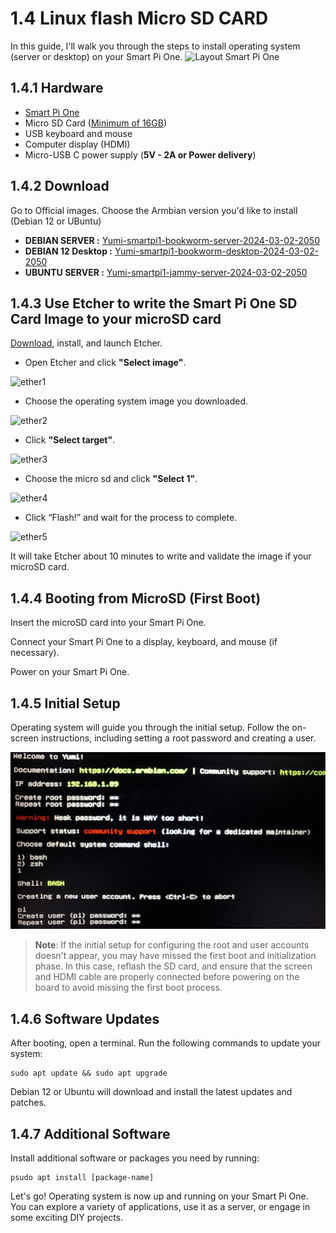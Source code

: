 # 1.4 Linux flash Micro SD CARD

In this guide, I'll walk you through the steps to install operating system (server or desktop) on your Smart Pi One.
![Layout Smart Pi One](/img/SmartPi/flash_sd/flashsd1.jpg)

## 1.4.1 Hardware

- [Smart Pi One](https://wanhao-europe.com/collections/yumi-smart-pi-nano-computer-diy/products/yumi-smart-pi-one-1g-ddr3-processeur-h3-allwinner)
- Micro SD Card ([Minimum of 16GB](https://wanhao-europe.com/collections/yumi-smart-pi-nano-computer-diy/products/carte-micro-sd-16go))
- USB keyboard and mouse
- Computer display (HDMI)
- Micro-USB C power supply (**5V - 2A  or Power delivery**)

## 1.4.2 Download
Go to Official images. Choose the Armbian version you'd like to install (Debian 12 or UBuntu)


- <B>DEBIAN SERVER :</B> [Yumi-smartpi1-bookworm-server-2024-03-02-2050](https://www.dropbox.com/scl/fo/aalul2sy5xriflqh0v038/h/SMART%20PI%20ONE/DEBIAN%2012/Yumi-smartpi1-bookworm-server-2024-03-02-2050.img.xz.zip?rlkey=x6zccvwdrtmwndpmnx9447bpg&dl=0)
- <B>DEBIAN 12 Desktop :</B> [Yumi-smartpi1-bookworm-desktop-2024-03-02-2050](https://www.dropbox.com/scl/fo/aalul2sy5xriflqh0v038/h/SMART%20PI%20ONE/DEBIAN%2012/Yumi-smartpi1-bookworm-desktop-2024-03-02-2050.img.xz.zip?rlkey=x6zccvwdrtmwndpmnx9447bpg&dl=0)
- <B>UBUNTU SERVER :</B> [Yumi-smartpi1-jammy-server-2024-03-02-2050](https://www.dropbox.com/scl/fo/aalul2sy5xriflqh0v038/h/SMART%20PI%20ONE/UBUNTU/Yumi-smartpi1-jammy-server-2024-03-02-2050.img.xz.zip?rlkey=x6zccvwdrtmwndpmnx9447bpg&dl=0)


## 1.4.3 Use Etcher to write the Smart Pi One SD Card Image to your microSD card

[Download](https://etcher.balena.io/), install, and launch Etcher.

- Open Etcher and click <B>"Select image"</B>.

![ether1](/img/SmartPi/flash_sd/ether1.png)

- Choose the operating system image you downloaded.

![ether2](/img/SmartPi/flash_sd/ether2.png)

- Click <B>"Select target"</B>.

![ether3](/img/SmartPi/flash_sd/ether3.png)

- Choose the micro sd and click <B>"Select 1"</B>.

![ether4](/img/SmartPi/flash_sd/ether4.png)

- Click “Flash!” and wait for the process to complete.

![ether5](/img/SmartPi/flash_sd/ether5.png)

It will take Etcher about 10 minutes to write and validate the image if your microSD card.


## 1.4.4 Booting from MicroSD (First Boot)

Insert the microSD card into your Smart Pi One.

Connect your Smart Pi One to a display, keyboard, and mouse (if necessary).

Power on your Smart Pi One.

## 1.4.5 Initial Setup

Operating system  will guide you through the initial setup. Follow the on-screen instructions, including setting a root password and creating a user.

![smartpi_one_startup_9](/img/SmartPi/SmartPi_One_Startup/smartpi_one_startup_9.png)

> **Note**: If the initial setup for configuring the root and user accounts doesn't appear, you may have missed the first boot and initialization phase. In this case, reflash the SD card, and ensure that the screen and HDMI cable are properly connected before powering on the board to avoid missing the first boot process.

## 1.4.6 Software Updates

After booting, open a terminal. Run the following commands to update your system:

```
sudo apt update && sudo apt upgrade
```

Debian 12 or Ubuntu will download and install the latest updates and patches.

## 1.4.7 Additional Software

Install additional software or packages you need by running:

```
psudo apt install [package-name]
```

Let's go! Operating  system is now up and running on your Smart Pi One. You can explore a variety of applications, use it as a server, or engage in some exciting DIY projects.



